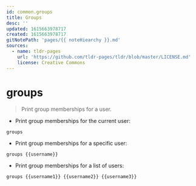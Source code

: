 ```yaml
---
id: common.groups
title: Groups
desc: ''
updated: 1615663978717
created: 1615663978717
gitNotePath: 'pages/{{ noteHiearchy }}.md'
sources:
  - name: tldr-pages
    url: 'https://github.com/tldr-pages/tldr/blob/master/LICENSE.md'
    license: Creative Commons
---
```

# groups

> Print group memberships for a user.

- Print group memberships for the current user:

`groups`

- Print group memberships for a specific user:

`groups {{username}}`

- Print group memberships for a list of users:

`groups {{username1}} {{username2}} {{username3}}`

